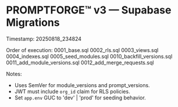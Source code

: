 # PROMPTFORGE™ v3 — Supabase Migrations
Timestamp: 20250818_234824

Order of execution:
  0001_base.sql
  0002_rls.sql
  0003_views.sql
  0004_indexes.sql
  0005_seed_modules.sql
  0010_backfill_versions.sql
  0011_add_module_versions.sql
  0012_add_merge_requests.sql

Notes:
- Uses SemVer for module_versions and prompt_versions.
- JWT must include `org_id` claim for RLS policies.
- Set `app.env` GUC to 'dev' | 'prod' for seeding behavior.
